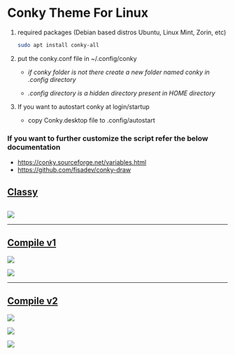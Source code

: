 # Conky Theme For Linux

1. required packages (Debian based distros Ubuntu, Linux Mint, Zorin, etc)
   
   ```bash
   sudo apt install conky-all
   ```

2. put the conky.conf file in ~/.config/conky
   
   * *if conky folder is not there create a new folder named conky in .config directory*
   
   * *.config directory is a hidden directory present in HOME directory*

3. If you want to autostart conky at login/startup
   
   * copy Conky.desktop file to .config/autostart

### If you want to further customize the script refer the below documentation

* https://conky.sourceforge.net/variables.html
* https://github.com/fisadev/conky-draw

## [Classy](https://github.com/abhishek-mallav/conky-themes/tree/main/classy)

<img title="" src="https://github.com/abhishek-mallav/conky-themes/blob/main/Preview/classy%20full.png" alt="" data-align="inline">

![](https://github.com/abhishek-mallav/conky-themes/blob/main/Preview/classy.png)

---

## [Compile v1](https://github.com/abhishek-mallav/conky-themes/tree/main/compile-v1)

![](https://github.com/abhishek-mallav/conky-themes/blob/main/Preview/compile-v1%20full.png)

![](https://github.com/abhishek-mallav/conky-themes/blob/main/Preview/compile-v1.png)

---

## [Compile v2](https://github.com/abhishek-mallav/conky-themes/tree/main/compile-v2)

![](https://github.com/abhishek-mallav/conky-themes/blob/main/Preview/compile-v2.png)

![](https://github.com/abhishek-mallav/conky-themes/blob/main/Preview/compile-v2%20light.png)

![](https://github.com/abhishek-mallav/conky-themes/blob/main/Preview/compile-v2%20dark.png)
